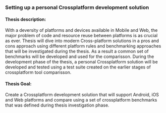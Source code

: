 ### Setting up a personal Crossplatform development solution

#### Thesis description:
With a deversity of platforms and devices available in Mobile and Web, the major problem of code and resource reuse between platforms is as crucial as ever. Thesis will dive into modern Cross-platform solutions in a pros and cons approach using different platform rules and benchmarking approaches that will be investigated during the thesis. As a result a common set of benchmarks will be developed and used for the comparisson. During the development phase of the thesis, a personal Crossplatform solution will be developed and tested using a test suite created on the earlier stages of crossplatform tool comparisson.  

#### Thesis Goal:
Create a Crossplatform development solution that will support Android, iOS and Web platforms and compare using a set of crossplatform benchmarks that was defined during thesis investigation phase.
